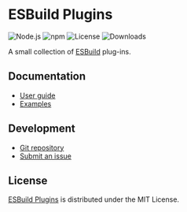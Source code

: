 # ESBuild Plugins
![Node.js](https://badgen.net/npm/node/@cedx/esbuild-plugins) ![npm](https://badgen.net/npm/v/@cedx/esbuild-plugins) ![License](https://badgen.net/npm/license/@cedx/esbuild-plugins) ![Downloads](https://badgen.net/npm/dt/@cedx/esbuild-plugins)

A small collection of [ESBuild](https://esbuild.github.io) plug-ins.

## Documentation
- [User guide](https://github.com/cedx/esbuild-plugins/wiki)
- [Examples](https://github.com/cedx/esbuild-plugins/tree/main/example)

## Development
- [Git repository](https://github.com/cedx/esbuild-plugins)
- [Submit an issue](https://github.com/cedx/esbuild-plugins/issues)

## License
[ESBuild Plugins](https://github.com/cedx/esbuild-plugins) is distributed under the MIT License.
